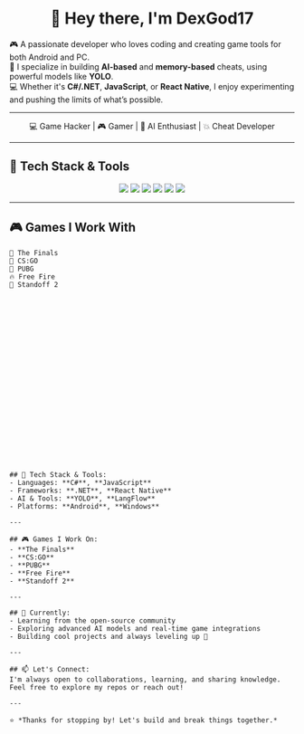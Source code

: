 <h1 align="center">👋 Hey there, I'm DexGod17</h1>

🎮 A passionate developer who loves coding and creating game tools for both Android and PC.  
🚀 I specialize in building **AI-based** and **memory-based** cheats, using powerful models like **YOLO**.  
💻 Whether it's **C#/.NET**, **JavaScript**, or **React Native**, I enjoy experimenting and pushing the limits of what’s possible.

---




<p align="center">
  💻 Game Hacker | 🎮 Gamer | 🤖 AI Enthusiast | 💥 Cheat Developer
</p>

---

## 🔧 Tech Stack & Tools

<p align="center">
  <img src="https://img.shields.io/badge/C%23-%23239120?style=for-the-badge&logo=c-sharp&logoColor=white" />
  <img src="https://img.shields.io/badge/JavaScript-%23f7df1e?style=for-the-badge&logo=javascript&logoColor=black" />
  <img src="https://img.shields.io/badge/.NET-%235C2D91?style=for-the-badge&logo=dotnet&logoColor=white" />
  <img src="https://img.shields.io/badge/React%20Native-20232A?style=for-the-badge&logo=react&logoColor=61DAFB" />
  <img src="https://img.shields.io/badge/YOLO%20AI-000000?style=for-the-badge&logo=python&logoColor=yellow" />
  <img src="https://img.shields.io/badge/LangFlow-blueviolet?style=for-the-badge" />
</p>

---

## 🎮 Games I Work With

```text
🎯 The Finals
🔫 CS:GO
🚁 PUBG
🔥 Free Fire
🧨 Standoff 2























## 🔧 Tech Stack & Tools:
- Languages: **C#**, **JavaScript**
- Frameworks: **.NET**, **React Native**
- AI & Tools: **YOLO**, **LangFlow**
- Platforms: **Android**, **Windows**

---

## 🎮 Games I Work On:
- **The Finals**
- **CS:GO**
- **PUBG**
- **Free Fire**
- **Standoff 2**

---

## 🌱 Currently:
- Learning from the open-source community
- Exploring advanced AI models and real-time game integrations
- Building cool projects and always leveling up 💪

---

## 📫 Let's Connect:
I'm always open to collaborations, learning, and sharing knowledge.  
Feel free to explore my repos or reach out!

---

⭐ *Thanks for stopping by! Let's build and break things together.*
